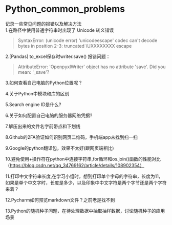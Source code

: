 # Python_common_problems
记录一些常见问题的报错以及解决方法  
1.在路径中使用普通字符串时出现了 Unicode 转义错误
> SyntaxError: (unicode error) 'unicodeescape' codec can't decode bytes in position 2-3: truncated \UXXXXXXXX escape

2.[Pandas] to_excel保存时writer.save() 报错问题：  
> AttributeError: 'OpenpyxlWriter' object has no attribute 'save'. Did you mean: '_save'?

3.如何查看自己电脑的Python位置呢？

4.关于Python中模块和库的区别

5.Search engine ID是什么?

6.关于如何配置自己电脑的服务器网络凭据?

7.解压出来的文件名字前带点和下划线

8.Github的2FA验证如何识别网页二维码，手机端app未找到扫一扫

9.Google的python翻译包，效果不太好(跟网页端相比)

10.避免使用+操作符在python中连接字符串,for循环和os.join()函数的性能对比（https://blog.csdn.net/qq_34769162/article/details/108902354）

11.打印中文字符串长度,在学习小组时，想到打印单个字母的字符串，长度为11，如果是单个中文字时，长度是多少，以及印象中中文字符是两个字节还是两个字符来着？

12.Pycharm如何预览markdown文件？之前老是找不到

13.Python的随机种子问题，在待处理数据中抽取抽样数据，讨论随机种子的应用场景
